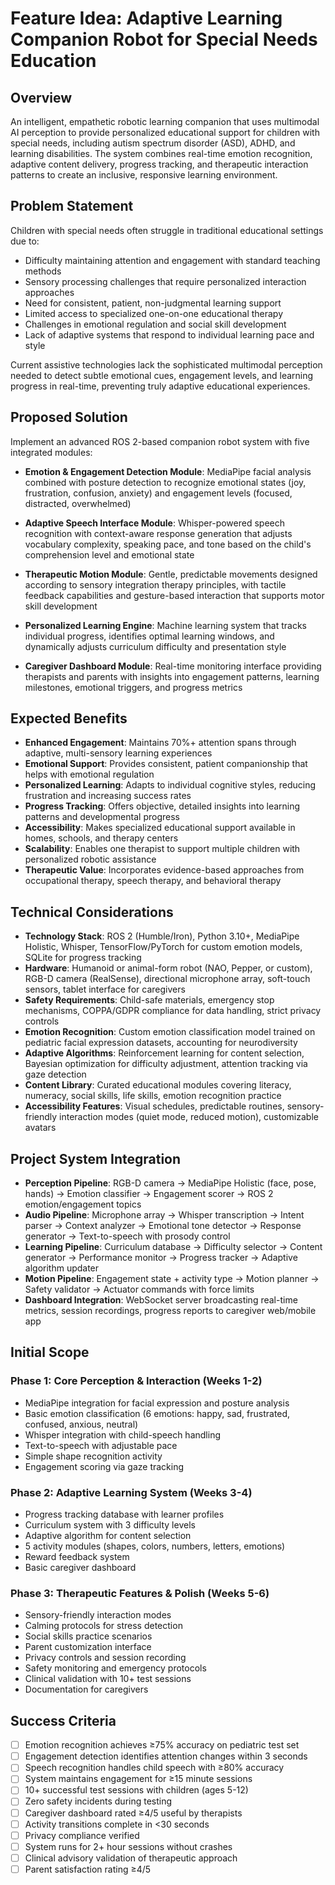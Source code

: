 # Feature Idea: Adaptive Learning Companion Robot for Special Needs Education

## Overview
An intelligent, empathetic robotic learning companion that uses multimodal AI perception to provide personalized educational support for children with special needs, including autism spectrum disorder (ASD), ADHD, and learning disabilities. The system combines real-time emotion recognition, adaptive content delivery, progress tracking, and therapeutic interaction patterns to create an inclusive, responsive learning environment.

## Problem Statement
Children with special needs often struggle in traditional educational settings due to:
- Difficulty maintaining attention and engagement with standard teaching methods
- Sensory processing challenges that require personalized interaction approaches
- Need for consistent, patient, non-judgmental learning support
- Limited access to specialized one-on-one educational therapy
- Challenges in emotional regulation and social skill development
- Lack of adaptive systems that respond to individual learning pace and style

Current assistive technologies lack the sophisticated multimodal perception needed to detect subtle emotional cues, engagement levels, and learning progress in real-time, preventing truly adaptive educational experiences.

## Proposed Solution
Implement an advanced ROS 2-based companion robot system with five integrated modules:

- **Emotion & Engagement Detection Module**: MediaPipe facial analysis combined with posture detection to recognize emotional states (joy, frustration, confusion, anxiety) and engagement levels (focused, distracted, overwhelmed)

- **Adaptive Speech Interface Module**: Whisper-powered speech recognition with context-aware response generation that adjusts vocabulary complexity, speaking pace, and tone based on the child's comprehension level and emotional state

- **Therapeutic Motion Module**: Gentle, predictable movements designed according to sensory integration therapy principles, with tactile feedback capabilities and gesture-based interaction that supports motor skill development

- **Personalized Learning Engine**: Machine learning system that tracks individual progress, identifies optimal learning windows, and dynamically adjusts curriculum difficulty and presentation style

- **Caregiver Dashboard Module**: Real-time monitoring interface providing therapists and parents with insights into engagement patterns, learning milestones, emotional triggers, and progress metrics

## Expected Benefits
- **Enhanced Engagement**: Maintains 70%+ attention spans through adaptive, multi-sensory learning experiences
- **Emotional Support**: Provides consistent, patient companionship that helps with emotional regulation
- **Personalized Learning**: Adapts to individual cognitive styles, reducing frustration and increasing success rates
- **Progress Tracking**: Offers objective, detailed insights into learning patterns and developmental progress
- **Accessibility**: Makes specialized educational support available in homes, schools, and therapy centers
- **Scalability**: Enables one therapist to support multiple children with personalized robotic assistance
- **Therapeutic Value**: Incorporates evidence-based approaches from occupational therapy, speech therapy, and behavioral therapy

## Technical Considerations
- **Technology Stack**: ROS 2 (Humble/Iron), Python 3.10+, MediaPipe Holistic, Whisper, TensorFlow/PyTorch for custom emotion models, SQLite for progress tracking
- **Hardware**: Humanoid or animal-form robot (NAO, Pepper, or custom), RGB-D camera (RealSense), directional microphone array, soft-touch sensors, tablet interface for caregivers
- **Safety Requirements**: Child-safe materials, emergency stop mechanisms, COPPA/GDPR compliance for data handling, strict privacy controls
- **Emotion Recognition**: Custom emotion classification model trained on pediatric facial expression datasets, accounting for neurodiversity
- **Adaptive Algorithms**: Reinforcement learning for content selection, Bayesian optimization for difficulty adjustment, attention tracking via gaze detection
- **Content Library**: Curated educational modules covering literacy, numeracy, social skills, life skills, emotion recognition practice
- **Accessibility Features**: Visual schedules, predictable routines, sensory-friendly interaction modes (quiet mode, reduced motion), customizable avatars

## Project System Integration
- **Perception Pipeline**: RGB-D camera → MediaPipe Holistic (face, pose, hands) → Emotion classifier → Engagement scorer → ROS 2 emotion/engagement topics
- **Audio Pipeline**: Microphone array → Whisper transcription → Intent parser → Context analyzer → Emotional tone detector → Response generator → Text-to-speech with prosody control
- **Learning Pipeline**: Curriculum database → Difficulty selector → Content generator → Performance monitor → Progress tracker → Adaptive algorithm updater
- **Motion Pipeline**: Engagement state + activity type → Motion planner → Safety validator → Actuator commands with force limits
- **Dashboard Integration**: WebSocket server broadcasting real-time metrics, session recordings, progress reports to caregiver web/mobile app

## Initial Scope
### Phase 1: Core Perception & Interaction (Weeks 1-2)
- MediaPipe integration for facial expression and posture analysis
- Basic emotion classification (6 emotions: happy, sad, frustrated, confused, anxious, neutral)
- Whisper integration with child-speech handling
- Text-to-speech with adjustable pace
- Simple shape recognition activity
- Engagement scoring via gaze tracking

### Phase 2: Adaptive Learning System (Weeks 3-4)
- Progress tracking database with learner profiles
- Curriculum system with 3 difficulty levels
- Adaptive algorithm for content selection
- 5 activity modules (shapes, colors, numbers, letters, emotions)
- Reward feedback system
- Basic caregiver dashboard

### Phase 3: Therapeutic Features & Polish (Weeks 5-6)
- Sensory-friendly interaction modes
- Calming protocols for stress detection
- Social skills practice scenarios
- Parent customization interface
- Privacy controls and session recording
- Safety monitoring and emergency protocols
- Clinical validation with 10+ test sessions
- Documentation for caregivers

## Success Criteria
- [ ] Emotion recognition achieves ≥75% accuracy on pediatric test set
- [ ] Engagement detection identifies attention changes within 3 seconds
- [ ] Speech recognition handles child speech with ≥80% accuracy
- [ ] System maintains engagement for ≥15 minute sessions
- [ ] 10+ successful test sessions with children (ages 5-12)
- [ ] Zero safety incidents during testing
- [ ] Caregiver dashboard rated ≥4/5 useful by therapists
- [ ] Activity transitions complete in <30 seconds
- [ ] Privacy compliance verified
- [ ] System runs for 2+ hour sessions without crashes
- [ ] Clinical advisory validation of therapeutic approach
- [ ] Parent satisfaction rating ≥4/5

